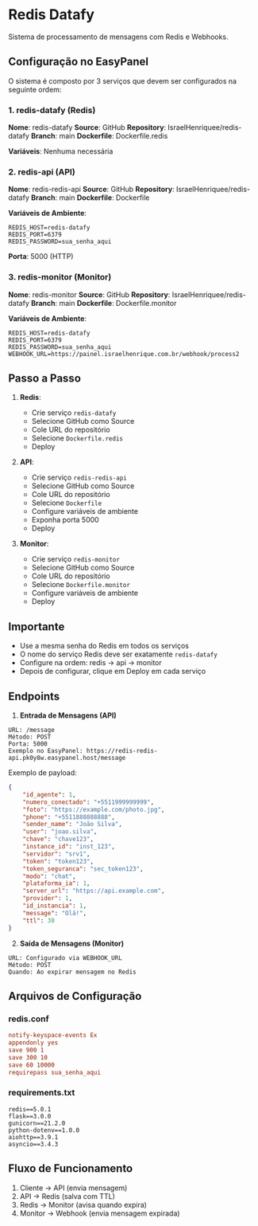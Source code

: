 # Redis Datafy

Sistema de processamento de mensagens com Redis e Webhooks.

## Configuração no EasyPanel

O sistema é composto por 3 serviços que devem ser configurados na seguinte ordem:

### 1. redis-datafy (Redis)

**Nome**: redis-datafy
**Source**: GitHub
**Repository**: IsraelHenriquee/redis-datafy
**Branch**: main
**Dockerfile**: Dockerfile.redis

**Variáveis**: Nenhuma necessária

### 2. redis-api (API)

**Nome**: redis-redis-api
**Source**: GitHub
**Repository**: IsraelHenriquee/redis-datafy
**Branch**: main
**Dockerfile**: Dockerfile

**Variáveis de Ambiente**:
```env
REDIS_HOST=redis-datafy
REDIS_PORT=6379
REDIS_PASSWORD=sua_senha_aqui
```

**Porta**: 5000 (HTTP)

### 3. redis-monitor (Monitor)

**Nome**: redis-monitor
**Source**: GitHub
**Repository**: IsraelHenriquee/redis-datafy
**Branch**: main
**Dockerfile**: Dockerfile.monitor

**Variáveis de Ambiente**:
```env
REDIS_HOST=redis-datafy
REDIS_PORT=6379
REDIS_PASSWORD=sua_senha_aqui
WEBHOOK_URL=https://painel.israelhenrique.com.br/webhook/process2
```

## Passo a Passo

1. **Redis**:
   - Crie serviço `redis-datafy`
   - Selecione GitHub como Source
   - Cole URL do repositório
   - Selecione `Dockerfile.redis`
   - Deploy

2. **API**:
   - Crie serviço `redis-redis-api`
   - Selecione GitHub como Source
   - Cole URL do repositório
   - Selecione `Dockerfile`
   - Configure variáveis de ambiente
   - Exponha porta 5000
   - Deploy

3. **Monitor**:
   - Crie serviço `redis-monitor`
   - Selecione GitHub como Source
   - Cole URL do repositório
   - Selecione `Dockerfile.monitor`
   - Configure variáveis de ambiente
   - Deploy

## Importante

- Use a mesma senha do Redis em todos os serviços
- O nome do serviço Redis deve ser exatamente `redis-datafy`
- Configure na ordem: redis -> api -> monitor
- Depois de configurar, clique em Deploy em cada serviço

## Endpoints

1. **Entrada de Mensagens (API)**
```
URL: /message
Método: POST
Porta: 5000
Exemplo no EasyPanel: https://redis-redis-api.pk0y8w.easypanel.host/message
```

Exemplo de payload:
```json
{
    "id_agente": 1,
    "numero_conectado": "+5511999999999",
    "foto": "https://example.com/photo.jpg",
    "phone": "+5511888888888",
    "sender_name": "João Silva",
    "user": "joao.silva",
    "chave": "chave123",
    "instance_id": "inst_123",
    "servidor": "srv1",
    "token": "token123",
    "token_seguranca": "sec_token123",
    "modo": "chat",
    "plataforma_ia": 1,
    "server_url": "https://api.example.com",
    "provider": 1,
    "id_instancia": 1,
    "message": "Olá!",
    "ttl": 30
}
```

2. **Saída de Mensagens (Monitor)**
```
URL: Configurado via WEBHOOK_URL
Método: POST
Quando: Ao expirar mensagem no Redis
```

## Arquivos de Configuração

### redis.conf
```conf
notify-keyspace-events Ex
appendonly yes
save 900 1
save 300 10
save 60 10000
requirepass sua_senha_aqui
```

### requirements.txt
```
redis==5.0.1
flask==3.0.0
gunicorn==21.2.0
python-dotenv==1.0.0
aiohttp==3.9.1
asyncio==3.4.3
```

## Fluxo de Funcionamento

1. Cliente -> API (envia mensagem)
2. API -> Redis (salva com TTL)
3. Redis -> Monitor (avisa quando expira)
4. Monitor -> Webhook (envia mensagem expirada)
